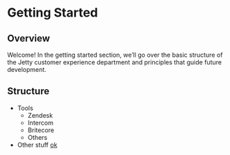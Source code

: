 # Getting Started

## Overview

Welcome! In the getting started section, we’ll go over the basic structure of the Jetty customer experience department and principles that guide future development.

## Structure

+ Tools 
	- Zendesk
	- Intercom
	- Britecore
	- Others
+ Other stuff [ok](questions)